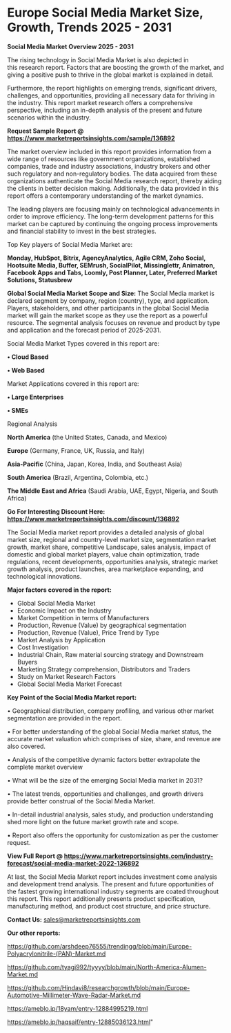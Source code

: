 # Europe Social Media Market Size, Growth, Trends 2025 - 2031

<Strong> Social Media Market Overview 2025 - 2031</strong>

The rising technology in Social Media Market is also depicted in this research report. Factors that are boosting the growth of the market, and giving a positive push to thrive in the global market is explained in detail.

Furthermore, the report highlights on emerging trends, significant drivers, challenges, and opportunities, providing all necessary data for thriving in the industry. This report market research offers a comprehensive perspective, including an in-depth analysis of the present and future scenarios within the industry.

<strong>Request Sample Report @ <a href=https://www.marketreportsinsights.com/sample/136892>https://www.marketreportsinsights.com/sample/136892</a></strong>

The market overview included in this report provides information from a wide range of resources like government organizations, established companies, trade and industry associations, industry brokers and other such regulatory and non-regulatory bodies. The data acquired from these organizations authenticate the Social Media research report, thereby aiding the clients in better decision making. Additionally, the data provided in this report offers a contemporary understanding of the market dynamics.

The leading players are focusing mainly on technological advancements in order to improve efficiency. The long-term development patterns for this market can be captured by continuing the ongoing process improvements and financial stability to invest in the best strategies.

Top Key players of Social Media Market are:

<strong>Monday, HubSpot, Bitrix, AgencyAnalytics, Agile CRM, Zoho Social, Hootsuite Media, Buffer, SEMrush, SocialPilot, Missinglettr, Animatron, Facebook Apps and Tabs, Loomly, Post Planner, Later, Preferred Market Solutions, Statusbrew</strong>

<strong><b>Global Social Media Market Scope and Size:</b></strong>
The Social Media market is declared segment by company, region (country), type, and application. Players, stakeholders, and other participants in the global Social Media market will gain the market scope as they use the report as a powerful resource. The segmental analysis focuses on revenue and product by type and application and the forecast period of 2025-2031.

Social Media Market Types covered in this report are:

<strong>• Cloud Based

• Web Based</strong>

Market Applications covered in this report are:

<strong>• Large Enterprises

• SMEs</strong> 

Regional Analysis

<strong>North America</strong> (the United States, Canada, and Mexico)

<strong>Europe</strong> (Germany, France, UK, Russia, and Italy)

<strong>Asia-Pacific</strong> (China, Japan, Korea, India, and Southeast Asia)

<strong>South America</strong> (Brazil, Argentina, Colombia, etc.)

<strong>The Middle East and Africa</strong> (Saudi Arabia, UAE, Egypt, Nigeria, and South Africa)

<strong>Go For Interesting Discount Here: <a href=https://www.marketreportsinsights.com/discount/136892>https://www.marketreportsinsights.com/discount/136892</a></strong>

The Social Media market report provides a detailed analysis of global market size, regional and country-level market size, segmentation market growth, market share, competitive Landscape, sales analysis, impact of domestic and global market players, value chain optimization, trade regulations, recent developments, opportunities analysis, strategic market growth analysis, product launches, area marketplace expanding, and technological innovations.

<strong><b>Major factors covered in the report:</b></strong>
<ul>
  <li>Global Social Media Market </li>
  <li>Economic Impact on the Industry</li>
  <li>Market Competition in terms of Manufacturers</li>
  <li>Production, Revenue (Value) by geographical segmentation</li>
  <li>Production, Revenue (Value), Price Trend by Type</li>
  <li>Market Analysis by Application</li>
  <li>Cost Investigation</li>
  <li>Industrial Chain, Raw material sourcing strategy and Downstream Buyers</li>
  <li>Marketing Strategy comprehension, Distributors and Traders</li>
  <li>Study on Market Research Factors</li>
  <li>Global Social Media Market Forecast</li>
</ul>

<strong><b>Key Point of the Social Media Market report:</b></strong>

• Geographical distribution, company profiling, and various other market segmentation are provided in the report.

• For better understanding of the global Social Media market status, the accurate market valuation which comprises of size, share, and revenue are also covered.

• Analysis of the competitive dynamic factors better extrapolate the complete market overview

• What will be the size of the emerging Social Media market in 2031?

• The latest trends, opportunities and challenges, and growth drivers provide better construal of the Social Media Market.

• In-detail industrial analysis, sales study, and production understanding shed more light on the future market growth rate and scope.

• Report also offers the opportunity for customization as per the customer request.

<strong><b>View Full Report @ <a href=https://www.marketreportsinsights.com/industry-forecast/social-media-market-2022-136892>https://www.marketreportsinsights.com/industry-forecast/social-media-market-2022-136892</a></b></strong>


At last, the Social Media Market report includes investment come analysis and development trend analysis. The present and future opportunities of the fastest growing international industry segments are coated throughout this report. This report additionally presents product specification, manufacturing method, and product cost structure, and price structure.

<strong>Contact Us:</strong>
sales@marketreportsinsights.com

<strong>Our other reports:</strong>

<a href=https://github.com/arshdeep76555/trendingg/blob/main/Europe-Polyacrylonitrile-(PAN)-Market.md>https://github.com/arshdeep76555/trendingg/blob/main/Europe-Polyacrylonitrile-(PAN)-Market.md</a>

<a href=https://github.com/tyagi992/tyyyy/blob/main/North-America-Alumen-Market.md>https://github.com/tyagi992/tyyyy/blob/main/North-America-Alumen-Market.md</a>

<a href=https://github.com/Hindavi8/researchgrowth/blob/main/Europe-Automotive-Millimeter-Wave-Radar-Market.md>https://github.com/Hindavi8/researchgrowth/blob/main/Europe-Automotive-Millimeter-Wave-Radar-Market.md</a>

<a href=https://ameblo.jp/18yam/entry-12884995219.html>https://ameblo.jp/18yam/entry-12884995219.html</a>

<a href=https://ameblo.jp/haqsaif/entry-12885036123.html>https://ameblo.jp/haqsaif/entry-12885036123.html</a>"
